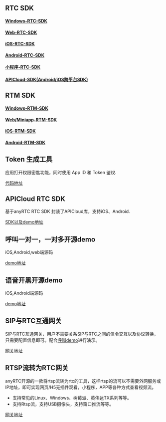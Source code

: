 ## RTC SDK
#### [Windows-RTC-SDK](https://github.com/anyRTC/ArWinSDK)
#### [Web-RTC-SDK](https://github.com/anyRTC/ArWebSDK)
#### [iOS-RTC-SDK](https://github.com/anyRTC/AriOSSDK)
#### [Android-RTC-SDK](https://github.com/anyRTC/ArAndroidSDK)
#### [小程序-RTC-SDK](https://github.com/anyRTC/ArMiniappSDK)
#### [APICloud-SDK(Android/iOS跨平台SDK)](https://github.com/anyRTC/ARtcSdkForAPICloud)


## RTM SDK
#### [Windows-RTM-SDK](https://github.com/anyRTC/ArRTM-Win)
#### [Web/Miniapp-RTM-SDK](https://github.com/anyRTC/ArRTM-Web)
#### [iOS-RTM-SDK](https://github.com/anyRTC/ArRTM-iOS)
#### [Android-RTM-SDK](https://github.com/anyRTC/ArRTM-Android)


## Token 生成工具
应用打开权限密匙功能，同时使用 App ID 和 Token 鉴权.

[代码地址](https://github.com/anyRTC/Tools/tree/master/DynamicKey/ARDynamicKey)

## APICloud RTC SDK
基于anyRTC RTC SDK 封装了APICloud库，支持iOS、Android.

[SDK以及demo地址](https://github.com/anyRTC/ARtcSdkForAPICloud)

## 呼叫一对一，一对多开源demo
iOS,Android,web端源码

[demo地址](https://github.com/anyRTC-UseCase/ARCall)

## 语音开黑开源demo
iOS,Android端源码

[demo地址](https://github.com/anyRTC-UseCase/ARChatRoom)


## SIP与RTC互通网关

SIP与RTC互通网关，用户不需要关系SIP与RTC之间的信令交互以及协议转换，只需要配置信息即可。配合[呼叫demo](https://github.com/anyRTC-UseCase/ARCall)进行演示。

[网关地址](https://github.com/anyRTC-UseCase/SipRtcProxy)


## RTSP流转为RTC网关

anyRTC开源的一款将rtsp流转为rtc的工具，这样rtsp的流可以不需要外网服务或IP地址，即可实现网页/H5无插件观看，小程序，APP等各种方式查看视频流。

- 支持常见的Linux、Windows、树莓派、英伟达TX系列等等。
- 支持Rtsp流，支持USB摄像头，支持窗口推流等等。

[网关地址](https://github.com/anyRTC-UseCase/ArRtspTool)



